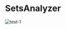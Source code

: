 # SetsAnalyzer
![test-1](https://user-images.githubusercontent.com/24632474/28315921-35b1affa-6bc9-11e7-9973-121a7cb97a08.jpg)
